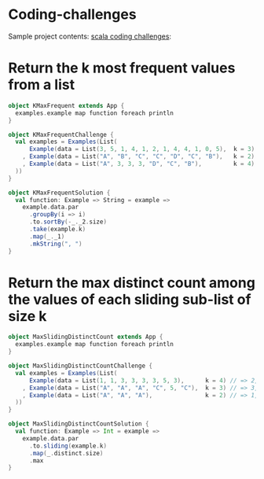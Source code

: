 # Coding-challenges

Sample project contents: [scala coding challenges](real-life/scalaCodingChallenges/src/main/scala/scalaCodingChallenges):

# Return the k most frequent values from a list
```scala
object KMaxFrequent extends App {
  examples.example map function foreach println
}

object KMaxFrequentChallenge {
  val examples = Examples(List(
      Example(data = List(3, 5, 1, 4, 1, 2, 1, 4, 4, 1, 0, 5),  k = 3) // => 1, 4, 5
    , Example(data = List("A", "B", "C", "C", "D", "C", "B"),   k = 2) // => C, B
    , Example(data = List("A", 3, 3, 3, "D", "C", "B"),         k = 4) // => 3, A, B, C
  ))
}

object KMaxFrequentSolution {
  val function: Example => String = example =>
    example.data.par
      .groupBy(i => i)
      .to.sortBy(-_._2.size)
      .take(example.k)
      .map(_._1)
      .mkString(", ")
}

```
# Return the max distinct count among the values of each sliding sub-list of size k
```scala
object MaxSlidingDistinctCount extends App {
  examples.example map function foreach println
}

object MaxSlidingDistinctCountChallenge {
  val examples = Examples(List(
      Example(data = List(1, 1, 3, 3, 3, 3, 5, 3),      k = 4) // => 2, List(1, 1, 3, 3)
    , Example(data = List("A", "A", "A", "C", 5, "C"),  k = 3) // => 3, List(A, C, 5)
    , Example(data = List("A", "A", "A"),               k = 2) // => 1, List(A, A)
  ))
}

object MaxSlidingDistinctCountSolution {
  val function: Example => Int = example =>
    example.data.par
      .to.sliding(example.k)
      .map(_.distinct.size)
      .max
}

```
